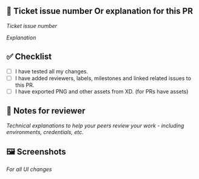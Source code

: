 ## 🎫 Ticket issue number Or explanation for this PR

_Ticket issue number_

_Explanation_

## ✅ Checklist

- [ ] I have tested all my changes.
- [ ] I have added reviewers, labels, milestones and linked related issues to this PR.
- [ ] I have exported PNG and other assets from XD. (for PRs have assets)

## 📝 Notes for reviewer

_Technical explanations to help your peers review your work - including environments, credentials, etc._

## 🖼️ Screenshots

_For all UI changes_
